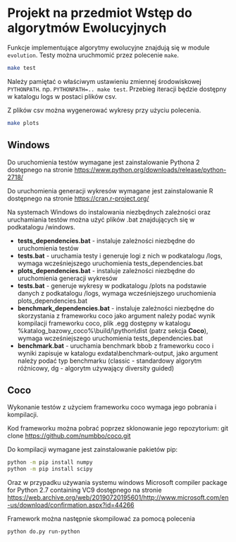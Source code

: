 # Projekt na przedmiot Wstęp do algorytmów Ewolucyjnych

Funkcje implementujące algorytmy ewolucyjne znajdują się w module `evolution`.
Testy można uruchmomić przez polecenie `make`. 

```bash
make test
```

Należy pamiętać o właściwym ustawieniu zmiennej środowiskowej `PYTHONPATH`.
np. `PYTHONPATH=.. make test`. Przebieg iteracji będzie dostępny w katalogu logs w postaci plików csv.

Z plików csv można wygenerować wykresy przy użyciu polecenia.

```bash
make plots
```




## Windows
Do uruchomienia testów wymagane jest zainstalowanie Pythona 2 dostępnego na
stronie https://www.python.org/downloads/release/python-2718/

Do uruchomienia generacji wykresów wymagane jest zainstalowanie R dostępnego
na stronie https://cran.r-project.org/

Na systemach Windows do instalowania niezbędnych zależności oraz uruchamiania testów
można użyć plików .bat znajdujących się w podkatalogu /windows.
* **tests_dependencies.bat** - instaluje zależności niezbędne do uruchomienia testów
* **tests.bat** - uruchamia testy i generuje logi z nich w podkatalogu /logs, 
  wymaga wcześniejszego uruchomienia tests_dependencies.bat
* **plots_dependencies.bat** - instaluje zależności niezbędne do uruchomienia generacji wykresów
* **tests.bat** - generuje wykresy w podkatalogu /plots na podstawie danych z podkatalogu /logs,
  wymaga wcześniejszego uruchomienia plots_dependencies.bat
* **benchmark_dependencies.bat** - instaluje zależności niezbędne do skorzystania z frameworku coco
  jako argument należy podać wynik kompilacji frameworku coco, plik .egg dostępny w katalogu
  %katalog_bazowy_coco%\build/\python\dist (patrz sekcja **Coco**), wymaga wcześniejszego uruchomienia
  tests_dependencies.bat
* **benchmark.bat** - uruchamia benchmark bbob z frameworku coco i wyniki zapisuje w katalogu exdata\benchmark-output,
  jako argument należy podać typ benchmarku (classic - standardowy algorytm różnicowy, dg - algorytm używający
  diversity guided)

## Coco
Wykonanie testów z użyciem frameworku coco wymaga jego pobrania i kompilacji.

Kod frameworku można pobrać poprzez sklonowanie jego repozytorium:
git clone https://github.com/numbbo/coco.git

Do kompilacji wymagane jest zainstalowanie pakietów pip:
```bash
python -m pip install numpy
python -m pip install scipy
```
Oraz w przypadku używania systemu windows Microsoft compiler package for Python 2.7 containing VC9
dostępnego na stronie https://web.archive.org/web/20190720195601/http://www.microsoft.com/en-us/download/confirmation.aspx?id=44266

Framework można następnie skompilować za pomocą polecenia
```bash
python do.py run-python
```
